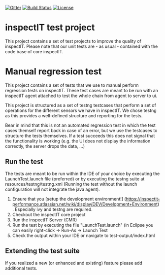 [![Gitter](https://img.shields.io/badge/Gitter-join%20chat-brightgreen.svg)](https://gitter.im/inspectIT/chat?utm_source=badge&utm_medium=badge&utm_campaign=pr-badge&utm_content=badge) [![Build Status](http://jenkins.inspectit.rocks/buildStatus/icon?job=inspectIT%20-%20Integration)](http://jenkins.inspectit.rocks/job/inspectIT%20-%20Integration/) [![License](https://img.shields.io/badge/License-AGPLv3--with--exception-brightgreen.svg)](https://github.com/inspectIT/inspectIT/blob/master/LICENSE.txt)

# inspectIT test project
This project contains a set of test projects to improve the quality of inspectIT. Please note that our unit tests are - as usual - contained with the code base of core inspectIT.

# Manual regression test 
This project contains a set of tests that we use to manual perform regression tests on inspectIT. These test cases are meant to be run with an inspectIT agent attached to test the whole chain from agent to server to ui.

This project is structured as a set of testng testcases that perform a set of operations for the different sensors we have in inspectIT. We chose testng as this provides a well-defined structure and reporting for the tests.

Bear in mind that this is not an automated regression test in which the test cases themself report back in case of an error, but we use the testcases to structure the tests themselves. If a test succeeds this does not signal that the functionality is working (e.g. the UI does not display the information correctly, the server drops the data, ...)

## Run the test
The tests are meant to be run within the IDE of your choice by executing the LaunchTest.launch file (preferred) or by executing the testng suite at resources/testng/testng.xml (Running the test without the launch configuration will not integrate the java agent).

1) Ensure that you [setup the development environment!] (https://inspectit-performance.atlassian.net/wiki/display/DEV/Development+Environment). Especially ivy and testng are required.
2) Checkout the inspectIT core project
3) Run the inspectIT Server (CMR)
4) Run the test by executing the file "LaunchTest.launch" (in Eclipse you can easily right-click -> Run-As -> Launch Test
5) Check the output within your IDE or navigate to test-output/index.html

## Extending the test suite
If you realized a new (or enhanced and existing) feature please add additional tests. 



